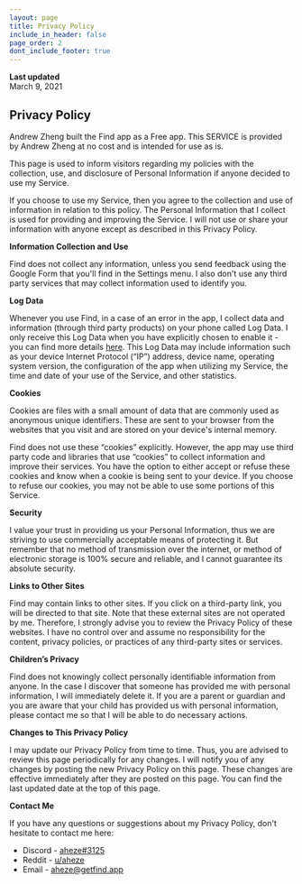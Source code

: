 ```yaml
---
layout: page
title: Privacy Policy
include_in_header: false
page_order: 2
dont_include_footer: true
---
```


**Last updated**  
March 9, 2021

## Privacy Policy

Andrew Zheng built the Find app as a Free app. This SERVICE is provided by Andrew Zheng at no cost and is intended for use as is.

This page is used to inform visitors regarding my policies with the collection, use, and disclosure of Personal Information if anyone decided to use my Service.

If you choose to use my Service, then you agree to the collection and use of information in relation to this policy. The Personal Information that I collect is used for providing and improving the Service. I will not use or share your information with anyone except as described in this Privacy Policy.

**Information Collection and Use**

Find does not collect any information, unless you send feedback using the Google Form that you'll find in the Settings menu. I also don't use any third party services that may collect information used to identify you.

**Log Data**

Whenever you use Find, in a case of an error in the app, I collect data and information (through third party products) on your phone called Log Data. I only receive this Log Data when you have explicitly chosen to enable it - you can find more details [here](https://support.apple.com/en-us/HT202100). This Log Data may include information such as your device Internet Protocol (“IP”) address, device name, operating system version, the configuration of the app when utilizing my Service, the time and date of your use of the Service, and other statistics.

**Cookies**

Cookies are files with a small amount of data that are commonly used as anonymous unique identifiers. These are sent to your browser from the websites that you visit and are stored on your device's internal memory.

Find does not use these “cookies” explicitly. However, the app may use third party code and libraries that use “cookies” to collect information and improve their services. You have the option to either accept or refuse these cookies and know when a cookie is being sent to your device. If you choose to refuse our cookies, you may not be able to use some portions of this Service.

**Security**

I value your trust in providing us your Personal Information, thus we are striving to use commercially acceptable means of protecting it. But remember that no method of transmission over the internet, or method of electronic storage is 100% secure and reliable, and I cannot guarantee its absolute security.

**Links to Other Sites**

Find may contain links to other sites. If you click on a third-party link, you will be directed to that site. Note that these external sites are not operated by me. Therefore, I strongly advise you to review the Privacy Policy of these websites. I have no control over and assume no responsibility for the content, privacy policies, or practices of any third-party sites or services.

**Children’s Privacy**

Find does not knowingly collect personally identifiable information from anyone. In the case I discover that someone has provided me with personal information, I will immediately delete it. If you are a parent or guardian and you are aware that your child has provided us with personal information, please contact me so that I will be able to do necessary actions.

**Changes to This Privacy Policy**

I may update our Privacy Policy from time to time. Thus, you are advised to review this page periodically for any changes. I will notify you of any changes by posting the new Privacy Policy on this page. These changes are effective immediately after they are posted on this page. You can find the last updated date at the top of this page.

**Contact Me**

If you have any questions or suggestions about my Privacy Policy, don't hesitate to contact me here:

- Discord - [aheze#3125](https://discord.com/users/743230678795288637)
- Reddit - [u/aheze](https://www.reddit.com/user/aheze)
- Email - [aheze@getfind.app](mailto:aheze@getfind.app)

